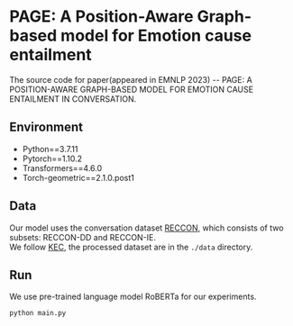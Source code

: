 # PAGE: A Position-Aware Graph-based model for Emotion cause entailment
The source code for paper(appeared in EMNLP 2023) -- PAGE: A POSITION-AWARE GRAPH-BASED MODEL FOR EMOTION CAUSE ENTAILMENT IN CONVERSATION.
## Environment
- Python==3.7.11
- Pytorch==1.10.2
- Transformers==4.6.0
- Torch-geometric==2.1.0.post1
## Data
Our model uses the conversation dataset [RECCON](https://github.com/declare-lab/RECCON/tree/main/data/subtask2/fold1), which consists of two subsets: RECCON-DD and RECCON-IE.  
We follow [KEC](https://github.com/LeqsNaN/KEC), the processed dataset are in the `./data` directory.
## Run
We use pre-trained language model RoBERTa for our experiments.
```
python main.py
```
